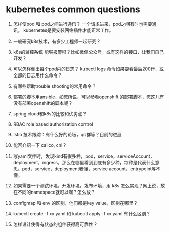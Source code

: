 # kubernetes common questions


1. 怎样使pod 和 pod之间进行通讯？ 一个请求进来，pod之间有时也需要通讯。
kubernetes是要安装网络插件才能正常工作。

2. 一般研究k8s技术，有多少工程师一起研究？

3. k8s的监控系统 能够报警吗？比如微信公众号，或有这样的接口，让我们自己开发？

4. 可以怎样倒出每个pod内的日志？ kubectl logs 命令如果要看最后200行，或全部的日志用什么命令？

5. 有哪些帮助trouble shooting的常用命令？

6. 部署的脚本用ansible，如您所说，可以参看openshift 的部署脚本，您这儿有没有部署openshift的脚本呢？

7. spring cloud和k8s的比较和优劣点？

8. RBAC role based authorization control

9. Istio 技术跟踪：有什么好的论坛，qq群等？目前的进展

10. 能否介绍一下 calico, cni？

11. 写yaml文件时，发现kind有很多种，pod，service，serviceAccount， deployment，ingress，那么在哪里看到到底有多少种，每种是代表什么意思。pod，service，deployment我懂，service account，entrypoint等不懂。

12. 如果需要一个测试环境，开发环境，发布环境，用 k8s 怎么实现？网上说，放在不同的namespace就可以啊？怎么放？

13. configmap 和 env 的区别，他们都是key value，区别在哪里？

14. kubectl create -f xx.yaml  和  kubectl apply -f xx.yaml 有什么区别？

15. 怎样设计使得有状态的组件获得高可靠性？

